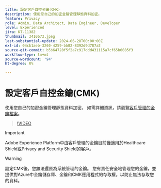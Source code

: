```yaml
---
title: 設定客戶自控金鑰(CMK)
description: 使用您自己的加密金鑰管理靜態資料加密。
feature: Privacy
role: Admin, Data Architect, Data Engineer, Developer
level: Experienced
jira: KT-11382
thumbnail: 3410673.jpeg
last-substantial-update: 2024-06-28T00:00:00Z
exl-id: 04cb1aeb-3260-4259-bb02-8392d9d787a2
source-git-commit: b5b64728f5f2a7c917ddd431115a7cf65b0085f3
workflow-type: tm+mt
source-wordcount: '94'
ht-degree: 0%

---
```


# 設定客戶自控金鑰(CMK)

使用您自己的加密金鑰管理靜態資料加密。 如需詳細資訊，請瀏覽[客戶管理的金鑰檔案](https://experienceleague.adobe.com/docs/experience-platform/landing/governance-privacy-security/customer-managed-keys.html)。

>[!VIDEO](https://video.tv.adobe.com/v/3410673/?learn=on)

>[!IMPORTANT]
>
> Adobe Experience Platform中由客戶管理的金鑰目前僅適用於Healthcare Shield或Privacy and Security Shield的客戶。

>[!WARNING]
>
>設定CMK後，您無法還原為系統管理的金鑰。 您有責任安全地管理您的金鑰，並提供對Azure中金鑰儲存庫、金鑰和CMK應用程式的存取權，以防止無法存取您的資料。
